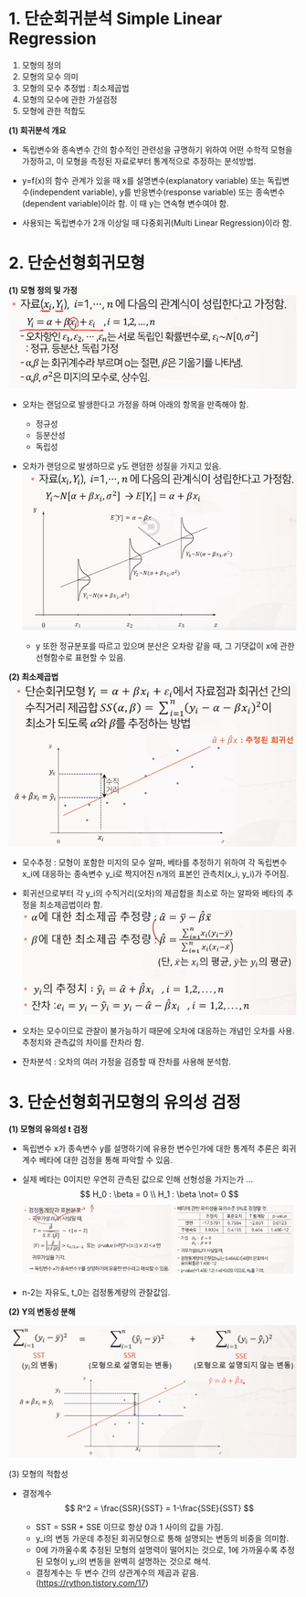# 1. 단순회귀분석 Simple Linear Regression

1. 모형의 정의
2. 모형의 모수 의미
3. 모형의 모수 추정법 : 최소제곱법
4. 모형의 모수에 관한 가설검정
5. 모형에 관한 적합도



**(1) 회귀분석 개요**

- 독립변수와 종속변수 간의 함수적인 관련성을 규명하기 위하여 어떤 수학적 모형을 가정하고, 이 모형을 측정된 자료로부터 통계적으로 추정하는 분석방법.

- y=f(x)의 함수 관계가 있을 때 x를 설명변수(explanatory variable) 또는 독립변수(independent variable), y를 반응변수(response variable) 또는 종속변수(dependent variable)이라 함.  이 때 y는 연속형 변수여야 함.
- 사용되는 독립변수가 2개 이상일 때 다중회귀(Multi Linear Regression)이라 함.



# 2. 단순선형회귀모형



**(1) 모형 정의 및 가정**
<img src="../../../../images/5_비계층적군집분석_K_means_Clustering/image-20220316222604393.png" alt="image-20220316222604393" style="zoom:67%;" />

- 오차는 랜덤으로 발생한다고 가정을 하며 아래의 항목을 만족해야 함.
  - 정규성
  - 등분산성
  - 독립성

- 오차가 랜덤으로 발생하므로 y도 랜덤한 성질을 가지고 있음.
  <img src="../../../../images/5_비계층적군집분석_K_means_Clustering/image-20220316222842385.png" alt="image-20220316222842385" style="zoom: 67%;" />
  - y 또한 정규분포를 따르고 있으며 분산은 오차랑 같을 때, 그 기댓값이 x에 관한 선형함수로 표현할 수 있음.



**(2) 최소제곱법**
<img src="../../../../images/5_비계층적군집분석_K_means_Clustering/image-20220316223802076.png" alt="image-20220316223802076" style="zoom: 67%;" />

- 모수추정 : 모형이 포함한 미지의 모수 알파, 베타를 추정하기 위하여 각 독립변수 x_i에 대응하는 종속변수 y_i로 짝지어진 n개의 표본인 관측치(x_i, y_i)가 주어짐.
- 회귀선으로부터 각 y_i의 수직거리(오차)의 제곱합을 최소로 하는 알파와 베타의 추정을 최소제곱법이라 함.
  <img src="../../../../images/5_비계층적군집분석_K_means_Clustering/image-20220316224809665.png" alt="image-20220316224809665" style="zoom: 67%;" />

- 오차는 모수이므로 관찰이 불가능하기 때문에 오차에 대응하는 개념인 오차를 사용. 추정치와 관측값의 차이를 잔차라 함.
- 잔차분석 : 오차의 여러 가정을 검증할 때 잔차를 사용해 분석함.



# 3. 단순선형회귀모형의 유의성 검정



**(1) 모형의 유의성 t 검정**

- 독립변수 x가 종속변수 y를 설명하기에 유용한 변수인가에 대한 통계적 추론은 회귀계수 베타에 대한 검정을 통해 파악할 수 있음.

- 실제 베타는 0이지만 우연히 관측된 값으로 인해 선형성을 가지는가 ...
  $$
  H_0 : \beta = 0 \\
  H_1 : \beta \not= 0
  $$
  ![image-20220316230429043](../../../../images/5_비계층적군집분석_K_means_Clustering/image-20220316230429043.png)

- n-2는 자유도, t_0는 검정통계량의 관찰값임.



**(2) Y의 변동성 분해**

<img src="../../../../images/5_비계층적군집분석_K_means_Clustering/image-20220316230751010.png" alt="image-20220316230751010" style="zoom:67%;" />



(3) 모형의 적합성

- 결정계수 
  $$
  R^2 = \frac{SSR}{SST} = 1-\frac{SSE}{SST}
  $$
  

  - SST = SSR + SSE 이므로 항상 0과 1 사이의 값을 가짐.
  - y_i의 변동 가운데 추정된 회귀모형으로 통해 설명되는 변동의 비중을 의미함.
  - 0에 가까울수록 추정된 모형의 설명력이 떨어지는 것으로, 1에 가까울수록 추정된 모형이 y_i의 변동을 완벽히 설명하는 것으로 해석.
  - 결정계수는 두 변수 간의 상관계수의 제곱과 같음.  (https://rython.tistory.com/17)

